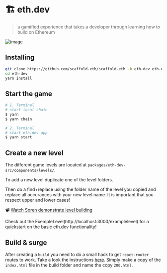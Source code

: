 # 🏗 eth.dev

> a gamified experience that takes a developer through learning how to build on Ethereum

![image](https://user-images.githubusercontent.com/2653167/169709929-97eafba7-db88-48ac-9041-1cca4b088d0b.png)

## Installing

```bash
git clone https://github.com/scaffold-eth/scaffold-eth -b eth-dev eth-dev
cd eth-dev
yarn install
```

## Start the game

```bash
# 1. Terminal
# start local chain
$ yarn
$ yarn chain

# 2. Terminal
# start eth.dev app
$ yarn start
```

## Create a new level

The different game levels are located at `packages/eth-dev-src/components/levels/`.

To add a new level duplicate one of the level folders.

Then do a find+replace using the folder name of the level you copied and replace all occurances with your new level name.
It is important that you respect upper and lower cases!

📽 [Watch Soren demonstrate level building](https://www.youtube.com/watch?v=31jb97uxEQ8&t=99s)

Check out the ExempleLevel(http://localhost:3000/examplelevel) for a quickstart on the basic eth.dev functionality!

## Build & surge

After creating a `build` you need to do a small hack to get `react-router` routes to work.
Take a look the instructions [here](https://barcelonacodeschool.com/how-to-make-react-router-work-on-surge).
Simply make a copy of the `index.html` file in the build folder and name the copy `200.html`.
